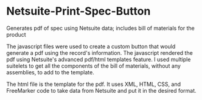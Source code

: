 # Netsuite-Print-Spec-Button
Generates pdf of spec using Netsuite data; includes bill of materials for the product

The javascript files were used to create a custom button that would generate a pdf using the record's information. The javascript rendered the pdf using
Netsuite's advanced pdf/html templates feature. I used multiple suitelets to get all the components of the bill of materials, without any assemblies, to add to the template.

The html file is the template for the pdf. It uses XML, HTML, CSS, and FreeMarker code to take data from Netsuite and put it in the desired format.
